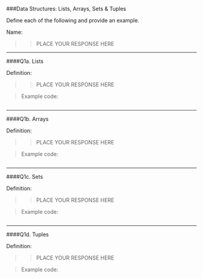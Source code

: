 ###Data Structures:  Lists, Arrays, Sets & Tuples

Define each of the following and provide an example.

Name:   
>> PLACE YOUR RESPONSE HERE

---

####Q1a.  Lists

Definition:
>> PLACE YOUR RESPONSE HERE

>  Example code:

```

```
---

####Q1b.  Arrays

Definition:
>> PLACE YOUR RESPONSE HERE

>  Example code:

```

```
---

####Q1c.  Sets

Definition:
>> PLACE YOUR RESPONSE HERE

>  Example code:

```

```
---

####Q1d.  Tuples

Definition:
>> PLACE YOUR RESPONSE HERE

>  Example code:

```

```


